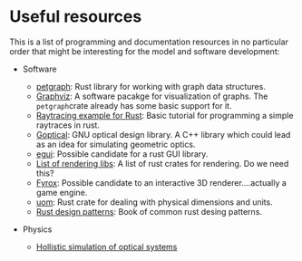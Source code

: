 # Useful resources

This is a list of programming and documentation resources in no particular order that might be interesting for the model and software development:

  - Software
    - [petgraph](https://docs.rs/petgraph/latest/petgraph/): Rust library for working with graph data structures.
    - [Graphviz](https://graphviz.org/): A software pacakge for visualization of graphs. The `petgraph`crate already has some basic support for it.
    - [Raytracing example for Rust](https://superperfundo.dev/articles/ray-tracer-part1): Basic tutorial for programming a simple raytraces in rust.
    - [Goptical](https://www.gnu.org/software/goptical/): GNU optical design library. A C++ library which could lead as an idea for simulating geometric optics.
    - [egui](https://www.egui.rs/): Possible candidate for a rust GUI library.
    - [List of rendering libs](https://lib.rs/rendering): A list of rust crates for rendering. Do we need this?
    - [Fyrox](https://fyrox.rs/): Possible candidate to an interactive 3D renderer....actually a game engine.
    - [uom](https://crates.io/crates/uom): Rust crate for dealing with physical dimensions and units.
    - [Rust design patterns](https://rust-unofficial.github.io/patterns/functional/lenses.html): Book of common rust desing patterns.

  - Physics
    - [Hollistic simulation of optical systems](https://www.db-thueringen.de/receive/dbt_mods_00042053)